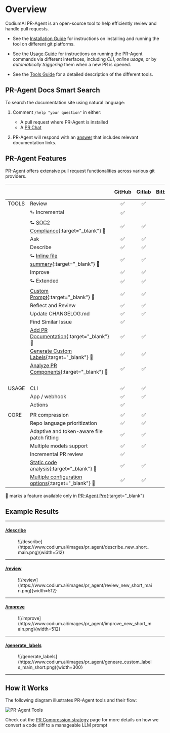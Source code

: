 # Overview

CodiumAI PR-Agent is an open-source tool to help efficiently review and handle pull requests.

- See the [Installation Guide](./installation/index.md) for instructions on installing and running the tool on different git platforms.

- See the [Usage Guide](./usage-guide/index.md) for instructions on running the PR-Agent commands via different interfaces, including _CLI_, _online usage_, or by _automatically triggering_ them when a new PR is opened.

- See the [Tools Guide](./tools/index.md) for a detailed description of the different tools.


## PR-Agent Docs Smart Search

To search the documentation site using natural language:

1) Comment `/help "your question"` in either:

   - A pull request where PR-Agent is installed
   - A [PR Chat](https://pr-agent-docs.codium.ai/chrome-extension/features/#pr-chat)

2) PR-Agent will respond with an [answer](https://github.com/Codium-ai/pr-agent/pull/1241#issuecomment-2365259334) that includes relevant documentation links.


## PR-Agent Features

PR-Agent offers extensive pull request functionalities across various git providers.

|       |                                                                                                                       | GitHub | Gitlab | Bitbucket | Azure DevOps |
|-------|-----------------------------------------------------------------------------------------------------------------------|:------:|:------:|:---------:|:------------:|
| TOOLS | Review                                                                                                                |   ✅    |   ✅    |   ✅       |      ✅      |
|       | ⮑ Incremental                                                                                                         |   ✅    |        |            |              |
|       | ⮑ [SOC2 Compliance](https://pr-agent-docs.codium.ai/tools/review/#soc2-ticket-compliance){:target="_blank"} 💎        |   ✅    |   ✅    |   ✅        |      ✅      |
|       | Ask                                                                                                                   |   ✅    |   ✅    |   ✅        |      ✅      |
|       | Describe                                                                                                              |   ✅    |   ✅    |   ✅        |      ✅      |
|       | ⮑ [Inline file summary](https://pr-agent-docs.codium.ai/tools/describe/#inline-file-summary){:target="_blank"} 💎     |   ✅    |   ✅    |           |      ✅      |
|       | Improve                                                                                                               |   ✅    |   ✅    |   ✅        |      ✅      |
|       | ⮑ Extended                                                                                                            |   ✅    |   ✅    |   ✅        |      ✅      |
|       | [Custom Prompt](./tools/custom_prompt.md){:target="_blank"} 💎                                                        |   ✅    |   ✅    |   ✅        |      ✅      |
|       | Reflect and Review                                                                                                    |   ✅    |   ✅    |   ✅        |      ✅      |
|       | Update CHANGELOG.md                                                                                                   |   ✅    |   ✅    |   ✅        |      ️       |
|       | Find Similar Issue                                                                                                    |   ✅    |        |             |      ️       |
|       | [Add PR Documentation](./tools/documentation.md){:target="_blank"} 💎                                                 |   ✅    |   ✅    |          |      ✅      |
|       | [Generate Custom Labels](./tools/describe.md#handle-custom-labels-from-the-repos-labels-page-💎){:target="_blank"} 💎 |   ✅    |   ✅    |            |      ✅      |
|       | [Analyze PR Components](./tools/analyze.md){:target="_blank"} 💎                                                      |   ✅    |   ✅    |       |      ✅      |
|       |                                                                                                                       |        |        |            |      ️       |
| USAGE | CLI                                                                                                                   |   ✅    |   ✅    |   ✅       |      ✅      |
|       | App / webhook                                                                                                         |   ✅    |   ✅    |    ✅        |      ✅      |
|       | Actions                                                                                                               |   ✅    |        |            |      ️       |
|       |                                                                                                                       |        |        |            |
| CORE  | PR compression                                                                                                        |   ✅    |   ✅    |   ✅       |   ✅        |
|       | Repo language prioritization                                                                                          |   ✅    |   ✅    |   ✅       |   ✅        |
|       | Adaptive and token-aware file patch fitting                                                                           |   ✅    |   ✅    |   ✅     |   ✅        |
|       | Multiple models support                                                                                               |   ✅    |   ✅    |   ✅       |   ✅        |
|       | Incremental PR review                                                                                                 |   ✅    |        |            |           |
|       | [Static code analysis](./tools/analyze.md/){:target="_blank"} 💎                                                      |   ✅    |   ✅     |    ✅    |   ✅        |
|       | [Multiple configuration options](./usage-guide/configuration_options.md){:target="_blank"} 💎                         |   ✅    |   ✅     |    ✅    |   ✅        |

💎 marks a feature available only in [PR-Agent Pro](https://www.codium.ai/pricing/){:target="_blank"}


## Example Results
<hr>

#### [/describe](https://github.com/Codium-ai/pr-agent/pull/530)
<figure markdown="1">
![/describe](https://www.codium.ai/images/pr_agent/describe_new_short_main.png){width=512}
</figure>
<hr>

#### [/review](https://github.com/Codium-ai/pr-agent/pull/732#issuecomment-1975099151)
<figure markdown="1">
![/review](https://www.codium.ai/images/pr_agent/review_new_short_main.png){width=512}
</figure>
<hr>

#### [/improve](https://github.com/Codium-ai/pr-agent/pull/732#issuecomment-1975099159)
<figure markdown="1">
![/improve](https://www.codium.ai/images/pr_agent/improve_new_short_main.png){width=512}
</figure>
<hr>

#### [/generate_labels](https://github.com/Codium-ai/pr-agent/pull/530)
<figure markdown="1">
![/generate_labels](https://www.codium.ai/images/pr_agent/geneare_custom_labels_main_short.png){width=300}
</figure>
<hr>

## How it Works

The following diagram illustrates PR-Agent tools and their flow:

![PR-Agent Tools](https://codium.ai/images/pr_agent/diagram-v0.9.png)

Check out the [PR Compression strategy](core-abilities/index.md) page for more details on how we convert a code diff to a manageable LLM prompt